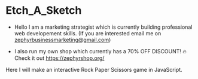 # Etch_A_Sketch
- Hello I am a marketing strategist which is currently building professional web developement skills. (If you are interested email me on zephyrbusinessmarketing@gmail.com)

- I also run my own shop which currently has a 70% OFF DISCOUNT! 🔥 Check it out https://zephyrshop.org/

Here I will make an interactive Rock Paper Scissors game in JavaScript.
